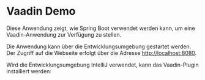 # Vaadin Demo

Diese Anwendung zeigt, wie Spring Boot verwendet werden kann, um eine Vaadin-Anwendung
zur Verfügung zu stellen.

Die Anwendung kann über die Entwicklungsumgebung gestartet werden. Der Zugriff auf die
Webseite erfolgt über die Adresse [http://localhost:8080](http://localhost:8080).

Wird die Entwicklungsumgebung IntelliJ verwendet, kann das Vaadin-Plugin installiert werden:

